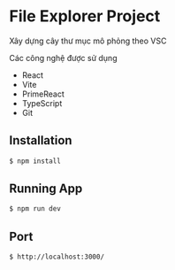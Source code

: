 # File Explorer Project

Xây dựng cây thư mục mô phỏng theo VSC

Các công nghệ được sử dụng
- React
- Vite
- PrimeReact
- TypeScript
- Git

## Installation

```bash
$ npm install
```

## Running App
```bash
$ npm run dev
```

## Port
```bash
$ http://localhost:3000/
```
